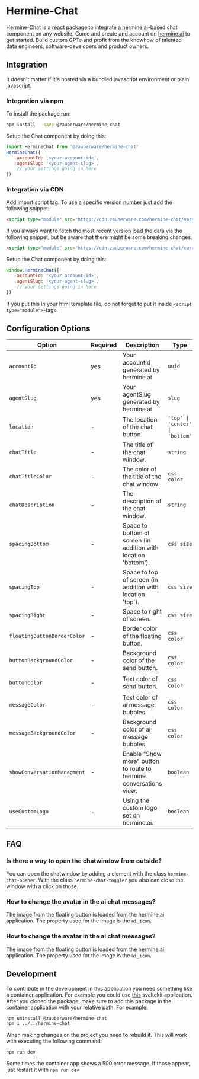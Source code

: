 # Hermine-Chat

Hermine-Chat is a react package to integrate a hermine.ai-based chat component on any website.
Come and create and account on [hermine.ai](https://hermine.ai) to get started. Build custom GPTs and profit from the knowhow of talented data engineers, software-developers and product owners.

## Integration

It doesn't matter if it's hosted via a bundled javascript environment or plain javascript.

### Integration via npm

To install the package run:

```bash
npm install --save @zauberware/hermine-chat
```

Setup the Chat component by doing this:

```javascript
import HermineChat from '@zauberware/hermine-chat'
HermineChat({
    accountId: '<your-account-id>',
    agentSlug: '<your-agent-slug>',
    // your settings going in here
})
```

### Integration via CDN

Add import script tag. To use a specific version number just add the following snippet:

```html
<script type="module" src="https://cdn.zauberware.com/hermine-chat/versions/v<VERION_NUMBER>/esm/index.js" crossorigin="anonymous"></script>
```

If you always want to fetch the most recent version load the data via the following snippet, but be aware that there might be some breaking changes.

```html
<script type="module" src="https://cdn.zauberware.com/hermine-chat/current/esm/index.js" crossorigin="anonymous"></script>
```

Setup the Chat component by doing this:

```javascript
window.HermineChat({
    accountId: '<your-account-id>',
    agentSlug: '<your-agent-slug>',
    // your settings going in here
})
```

If you put this in your html template file, do not forget to put it inside `<script type="module">`-tags.

## Configuration Options

| Option | Required | Description | Type | Example |
|--------|----------|-------------|------|---------|
| `accountId` | yes | Your accountId generated by hermine.ai | `uuid` | `11111111-2222-3333-4444-555555555555` |
| `agentSlug` | yes | Your agentSlug generated by hermine.ai | `slug` | `hermine-gpt` |
| `location`  | - | The location of the chat button. | `'top' \| 'center' \| 'bottom'` | `hermine-gpt` |
| `chatTitle`  | - | The title of the chat window. | `string` | `Hermine-Chat` |
| `chatTitleColor`  | - | The color of the title of the chat window. | `css color` | `rgb(15, 15, 15) \| 'red' \| '#e20'` |
| `chatDescription`  | - | The description of the chat window. | `string` | `Hermine-Chat` |
| `spacingBottom`  | - | Space to bottom of screen (in addition with location 'bottom'). | `css size` | `10px \| 10% \| 10vh` |
| `spacingTop`  | - | Space to top of screen (in addition with location 'top'). | `css size` | `10px \| 10% \| 10vh` |
| `spacingRight`  | - | Space to right of screen. | `css size` | `10px \| 10% \| 10vh` |
| `floatingButtonBorderColor`  | - | Border color of the floating button. | `css color` | `rgb(15, 15, 15) \| 'red' \| '#e20'` |
| `buttonBackgroundColor`  | - | Background color of the send button. | `css color` | `rgb(15, 15, 15) \| 'red' \| '#e20'` |
| `buttonColor`  | - | Text color of send button. | `css color` | `rgb(15, 15, 15) \| 'red' \| '#e20'` |
| `messageColor`  | - | Text color of ai message bubbles. | `css color` | `rgb(15, 15, 15) \| 'red' \| '#e20'` |
| `messageBackgroundColor`  | - | Background color of ai message bubbles. | `css color` | `rgb(15, 15, 15) \| 'red' \| '#e20'` |
| `showConversationManagment`  | - | Enable "Show more" button to route to hermine conversations view. | `boolean` | `true` |
| `useCustomLogo`  | - | Using the custom logo set on hermine.ai. | `boolean` | `true` |

## FAQ

### Is there a way to open the chatwindow from outside?

You can open the chatwindow by adding a element with the class `hermine-chat-opener`. With the class `hermine-chat-toggler` you also can close the window with a click on those.

### How to change the avatar in the ai chat messages?

The image from the floating button is loaded from the hermine.ai application. The property used for the image is the `ai_icon`.

### How to change the avatar in the ai chat messages?

The image from the floating button is loaded from the hermine.ai application. The property used for the image is the `ai_icon`.

## Development

To contribute in the development in this application you need something like a container application.
For example you could use [this](https://github.com/ChrKahl/hermine-chat-container) sveltekit application.
After you cloned the package, make sure to add this package in the container application with your relative path. 
For example:

```bash
npm uninstall @zauberware/hermine-chat
npm i ../../hermine-chat
```

When making changes on the project you need to rebuild it. This will work with executing the following command:

```bash
npm run dev
```

Some times the container app shows a 500 error message. If those appear, just restart it with `npm run dev`
